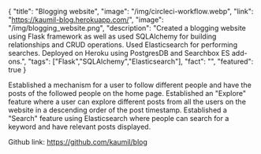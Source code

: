 {
  "title": "Blogging website",
  "image": "/img/circleci-workflow.webp",
  "link": "https://kaumil-blog.herokuapp.com/",
  "image": "/img/blogging_website.png",
  "description": "Created a blogging website using Flask framework as well as used SQLAlchemy for building relationships and CRUD operations. Used Elasticsearch for performing searches. Deployed on Heroku using PostgresDB and Searchbox ES add-ons.",
  "tags": ["Flask","SQLAlchemy","Elasticsearch"],
  "fact": "",
  "featured": true
}

Established a mechanism for a user to follow different people and have the posts of the followed people on the home page. Established an "Explore" feature where a user can explore different posts from all the users on the website in a descending order of the post timestamp. Established a "Search" feature using Elasticsearch where people can search for a keyword and have relevant posts displayed.

Github link: https://github.com/kaumil/blog
